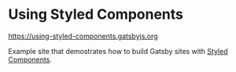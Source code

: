 # Using Styled Components

https://using-styled-components.gatsbyjs.org

Example site that demostrates how to build Gatsby sites
with [Styled Components](https://www.styled-components.com/).
